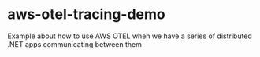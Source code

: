 # aws-otel-tracing-demo
Example about how to use AWS OTEL when we have a series of distributed .NET apps communicating between them
